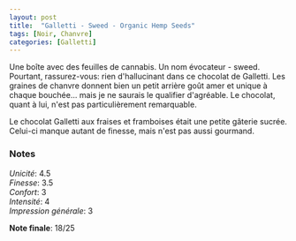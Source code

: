 ```yaml
---
layout: post
title:  "Galletti - Sweed - Organic Hemp Seeds"
tags: [Noir, Chanvre] 
categories: [Galletti]
---
```


Une boîte avec des feuilles de cannabis. Un nom évocateur - sweed. Pourtant, rassurez-vous: rien d'hallucinant dans ce chocolat de Galletti. Les graines de chanvre donnent bien un petit arrière goût amer et unique à chaque bouchée... mais je ne saurais le qualifier d'agréable.
Le chocolat, quant à lui, n'est pas particulièrement remarquable.

Le chocolat Galletti aux fraises et framboises était une petite gâterie sucrée. Celui-ci manque autant de finesse, mais n'est pas aussi gourmand. 


### Notes

_Unicité_: 4.5  
_Finesse_: 3.5  
_Confort_: 3  
_Intensité_: 4  
_Impression générale_: 3

**Note finale**: 18/25